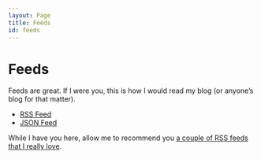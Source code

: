 ```yaml
---
layout: Page
title: Feeds
id: feeds
---
```


# Feeds

Feeds are great. If I were you, this is how I would read my blog (or anyone’s blog for that matter).

- [RSS Feed](../feed.xml)
- [JSON Feed](../feed.json)

While I have you here, allow me to recommend you [a couple of RSS feeds that I really love](https://blog.jim-nielsen.com/2019/rss/).
